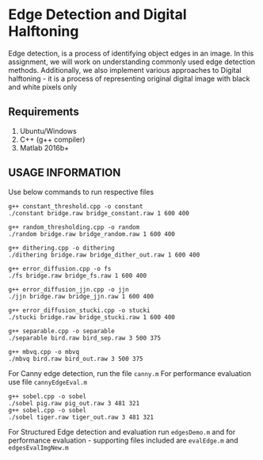 # Edge Detection and Digital Halftoning

Edge detection, is a process of identifying object edges in an image. In this assignment, we will work on understanding commonly used edge detection methods. Additionally, we also implement various approaches to Digital halftoning - it is a process of representing original digital image with black and white pixels only

## Requirements

1. Ubuntu/Windows
2. C++ (g++ compiler)
3. Matlab 2016b+ 

## USAGE INFORMATION

Use below commands to run respective files
```
g++ constant_threshold.cpp -o constant
./constant bridge.raw bridge_constant.raw 1 600 400

g++ random_thresholding.cpp -o random
./random bridge.raw bridge_random.raw 1 600 400

g++ dithering.cpp -o dithering
./dithering bridge.raw bridge_dither_out.raw 1 600 400

g++ error_diffusion.cpp -o fs 
./fs bridge.raw bridge_fs.raw 1 600 400

g++ error_diffusion_jjn.cpp -o jjn 
./jjn bridge.raw bridge_jjn.raw 1 600 400

g++ error_diffusion_stucki.cpp -o stucki
./stucki bridge.raw bridge_stucki.raw 1 600 400

g++ separable.cpp -o separable
./separable bird.raw bird_sep.raw 3 500 375

g++ mbvq.cpp -o mbvq
./mbvq bird.raw bird_out.raw 3 500 375
```
For Canny edge detection, run the file `canny.m`
For performance evaluation use file `cannyEdgeEval.m`
```
g++ sobel.cpp -o sobel
./sobel pig.raw pig_out.raw 3 481 321
g++ sobel.cpp -o sobel
./sobel tiger.raw tiger_out.raw 3 481 321
```
For Structured Edge detection and evaluation
run `edgesDemo.m` and for performance evaluation - supporting files included are `evalEdge.m` and `edgesEvalImgNew.m`
